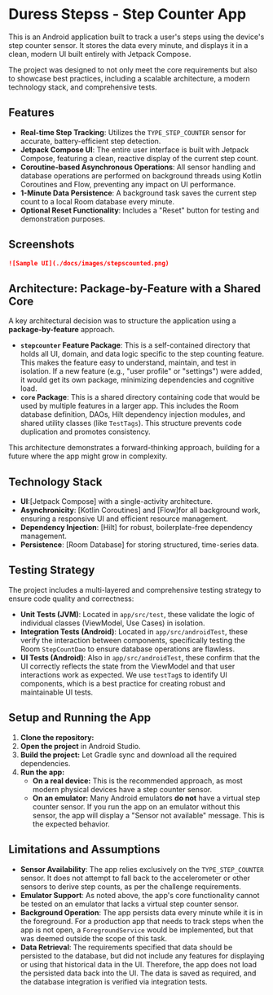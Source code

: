 # Duress Stepss - Step Counter App

This is an Android application built to track a user's steps using the device's step counter sensor. It stores the data every minute, and displays it in a clean, modern UI built entirely with Jetpack Compose.

The project was designed to not only meet the core requirements but also to showcase best practices, including a scalable architecture, a modern technology stack, and comprehensive tests.

## Features

-   **Real-time Step Tracking**: Utilizes the `TYPE_STEP_COUNTER` sensor for accurate, battery-efficient step detection.
-   **Jetpack Compose UI**: The entire user interface is built with Jetpack Compose, featuring a clean, reactive display of the current step count.
-   **Coroutine-based Asynchronous Operations**: All sensor handling and database operations are performed on background threads using Kotlin Coroutines and Flow, preventing any impact on UI performance.
-   **1-Minute Data Persistence**: A background task saves the current step count to a local Room database every minute.
-   **Optional Reset Functionality**: Includes a "Reset" button for testing and demonstration purposes.

## Screenshots

```markdown
![Sample UI](./docs/images/stepscounted.png)
```

## Architecture: Package-by-Feature with a Shared Core

A key architectural decision was to structure the application using a **package-by-feature** approach.

-   **`stepcounter` Feature Package**: This is a self-contained directory that holds all UI, domain, and data logic specific to the step counting feature. This makes the feature easy to understand, maintain, and test in isolation. If a new feature (e.g., "user profile" or "settings") were added, it would get its own package, minimizing dependencies and cognitive load.
-   **`core` Package**: This is a shared directory containing code that would be used by multiple features in a larger app. This includes the Room database definition, DAOs, Hilt dependency injection modules, and shared utility classes (like `TestTags`). This structure prevents code duplication and promotes consistency.

This architecture demonstrates a forward-thinking approach, building for a future where the app might grow in complexity.

## Technology Stack

-   **UI**:[Jetpack Compose] with a single-activity architecture.
-   **Asynchronicity**: [Kotlin Coroutines] and [Flow]for all background work, ensuring a responsive UI and efficient resource management.
-   **Dependency Injection**: [Hilt] for robust, boilerplate-free dependency management.
-   **Persistence**: [Room Database] for storing structured, time-series data.

## Testing Strategy

The project includes a multi-layered and comprehensive testing strategy to ensure code quality and correctness:

-   **Unit Tests (JVM)**: Located in `app/src/test`, these validate the logic of individual classes (ViewModel, Use Cases) in isolation.
-   **Integration Tests (Android)**: Located in `app/src/androidTest`, these verify the interaction between components, specifically testing the Room `StepCountDao` to ensure database operations are flawless.
-   **UI Tests (Android)**: Also in `app/src/androidTest`, these confirm that the UI correctly reflects the state from the ViewModel and that user interactions work as expected. We use `testTag`s to identify UI components, which is a best practice for creating robust and maintainable UI tests.

## Setup and Running the App

1.  **Clone the repository:**
2.  **Open the project** in Android Studio.
3.  **Build the project:** Let Gradle sync and download all the required dependencies.
4.  **Run the app:**
    -   **On a real device:** This is the recommended approach, as most modern physical devices have a step counter sensor.
    -   **On an emulator:** Many Android emulators **do not** have a virtual step counter sensor. If you run the app on an emulator without this sensor, the app will display a "Sensor not available" message. This is the expected behavior.

## Limitations and Assumptions

-   **Sensor Availability**: The app relies exclusively on the `TYPE_STEP_COUNTER` sensor. It does not attempt to fall back to the accelerometer or other sensors to derive step counts, as per the challenge requirements.
-   **Emulator Support**: As noted above, the app's core functionality cannot be tested on an emulator that lacks a virtual step counter sensor.
-   **Background Operation**: The app persists data every minute while it is in the foreground. For a production app that needs to track steps when the app is not open, a `ForegroundService` would be implemented, but that was deemed outside the scope of this task.
-   **Data Retrieval**: The requirements specified that data should be persisted to the database, but did not include any features for displaying or using that historical data in the UI. Therefore, the app does not load the persisted data back into the UI. The data is saved as required, and the database integration is verified via integration tests.

